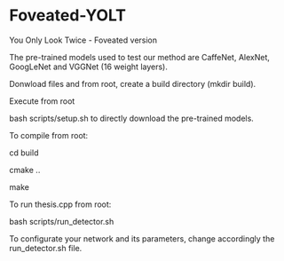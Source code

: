 # Foveated-YOLT
You Only Look Twice - Foveated version

The pre-trained models used to test our method are CaffeNet, AlexNet, GoogLeNet and VGGNet (16 weight layers).



Donwload files and from root, create a build directory (mkdir build).

Execute from root


bash scripts/setup.sh to directly download the pre-trained models.



To compile from root: 

cd build

cmake ..

make




To run thesis.cpp from root:

bash scripts/run_detector.sh
 


To configurate your network and its parameters, change accordingly the run_detector.sh file.



